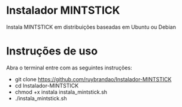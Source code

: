 # Instalador MINTSTICK
Instala MINTSTICK em distribuições baseadas em Ubuntu ou Debian

# Instruções de uso

Abra o terminal entre com as seguintes instruções:
* git clone https://github.com/ruybrandao/Instalador-MINTSTICK
* cd Instalador-MINTSTICK
* chmod +x instala instala_mintstick.sh
* ./instala_mintstick.sh
